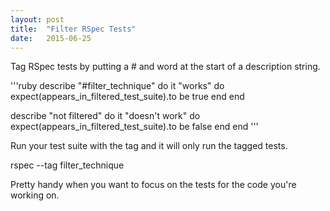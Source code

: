 ```yaml
---
layout: post
title:  "Filter RSpec Tests"
date:   2015-06-25
---
```


Tag RSpec tests by putting a # and word at the start of a description string.

'''ruby
describe "#filter_technique" do
  it "works" do
    expect(appears_in_filtered_test_suite).to be true
  end
end

describe "not filtered" do
  it "doesn't work" do
    expect(appears_in_filtered_test_suite).to be false
  end
end
'''

Run your test suite with the tag and it will only run the tagged tests.

  rspec --tag filter_technique

  Pretty handy when you want to focus on the tests for the code you're working on.
